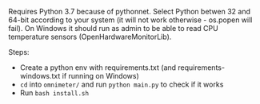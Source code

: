 Requires Python 3.7 because of pythonnet.
Select Python betwen 32 and 64-bit according to your system (it will not work otherwise - os.popen will fail).
On Windows it should run as admin to be able to read CPU temperature sensors (OpenHardwareMonitorLib).

Steps:

- Create a python env with requirements.txt (and requirements-windows.txt if running on Windows)
- `cd` into `omnimeter/` and run `python main.py` to check if it works
- Run `bash install.sh`
